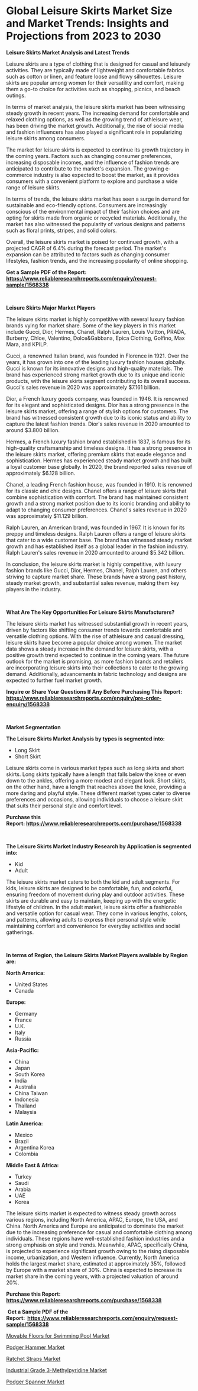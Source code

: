 <p><h1>Global Leisure Skirts Market Size and Market Trends: Insights and Projections from 2023 to 2030</h1></p><p><strong>Leisure Skirts Market Analysis and Latest Trends</strong></p>
<p><p>Leisure skirts are a type of clothing that is designed for casual and leisurely activities. They are typically made of lightweight and comfortable fabrics such as cotton or linen, and feature loose and flowy silhouettes. Leisure skirts are popular among women for their versatility and comfort, making them a go-to choice for activities such as shopping, picnics, and beach outings.</p><p>In terms of market analysis, the leisure skirts market has been witnessing steady growth in recent years. The increasing demand for comfortable and relaxed clothing options, as well as the growing trend of athleisure wear, has been driving the market growth. Additionally, the rise of social media and fashion influencers has also played a significant role in popularizing leisure skirts among consumers.</p><p>The market for leisure skirts is expected to continue its growth trajectory in the coming years. Factors such as changing consumer preferences, increasing disposable incomes, and the influence of fashion trends are anticipated to contribute to the market's expansion. The growing e-commerce industry is also expected to boost the market, as it provides consumers with a convenient platform to explore and purchase a wide range of leisure skirts.</p><p>In terms of trends, the leisure skirts market has seen a surge in demand for sustainable and eco-friendly options. Consumers are increasingly conscious of the environmental impact of their fashion choices and are opting for skirts made from organic or recycled materials. Additionally, the market has also witnessed the popularity of various designs and patterns such as floral prints, stripes, and solid colors.</p><p>Overall, the leisure skirts market is poised for continued growth, with a projected CAGR of 6.4% during the forecast period. The market's expansion can be attributed to factors such as changing consumer lifestyles, fashion trends, and the increasing popularity of online shopping.</p></p>
<p><strong>Get a Sample PDF of the Report:&nbsp; <a href="https://www.reliableresearchreports.com/enquiry/request-sample/1568338">https://www.reliableresearchreports.com/enquiry/request-sample/1568338</a></strong></p>
<p>&nbsp;</p>
<p><strong>Leisure Skirts Major Market Players</strong></p>
<p><p>The leisure skirts market is highly competitive with several luxury fashion brands vying for market share. Some of the key players in this market include Gucci, Dior, Hermes, Chanel, Ralph Lauren, Louis Vuitton, PRADA, Burberry, Chloe, Valentino, Dolce&Gabbana, Epica Clothing, Golfino, Max Mara, and KPILP. </p><p>Gucci, a renowned Italian brand, was founded in Florence in 1921. Over the years, it has grown into one of the leading luxury fashion houses globally. Gucci is known for its innovative designs and high-quality materials. The brand has experienced strong market growth due to its unique and iconic products, with the leisure skirts segment contributing to its overall success. Gucci's sales revenue in 2020 was approximately $7.161 billion.</p><p>Dior, a French luxury goods company, was founded in 1946. It is renowned for its elegant and sophisticated designs. Dior has a strong presence in the leisure skirts market, offering a range of stylish options for customers. The brand has witnessed consistent growth due to its iconic status and ability to capture the latest fashion trends. Dior's sales revenue in 2020 amounted to around $3.800 billion.</p><p>Hermes, a French luxury fashion brand established in 1837, is famous for its high-quality craftsmanship and timeless designs. It has a strong presence in the leisure skirts market, offering premium skirts that exude elegance and sophistication. Hermes has experienced steady market growth and has built a loyal customer base globally. In 2020, the brand reported sales revenue of approximately $6.128 billion.</p><p>Chanel, a leading French fashion house, was founded in 1910. It is renowned for its classic and chic designs. Chanel offers a range of leisure skirts that combine sophistication with comfort. The brand has maintained consistent growth and a strong market position due to its iconic branding and ability to adapt to changing consumer preferences. Chanel's sales revenue in 2020 was approximately $11.129 billion.</p><p>Ralph Lauren, an American brand, was founded in 1967. It is known for its preppy and timeless designs. Ralph Lauren offers a range of leisure skirts that cater to a wide customer base. The brand has witnessed steady market growth and has established itself as a global leader in the fashion industry. Ralph Lauren's sales revenue in 2020 amounted to around $5.342 billion.</p><p>In conclusion, the leisure skirts market is highly competitive, with luxury fashion brands like Gucci, Dior, Hermes, Chanel, Ralph Lauren, and others striving to capture market share. These brands have a strong past history, steady market growth, and substantial sales revenue, making them key players in the industry.</p></p>
<p>&nbsp;</p>
<p><strong>What Are The Key Opportunities For Leisure Skirts Manufacturers?</strong></p>
<p><p>The leisure skirts market has witnessed substantial growth in recent years, driven by factors like shifting consumer trends towards comfortable and versatile clothing options. With the rise of athleisure and casual dressing, leisure skirts have become a popular choice among women. The market data shows a steady increase in the demand for leisure skirts, with a positive growth trend expected to continue in the coming years. The future outlook for the market is promising, as more fashion brands and retailers are incorporating leisure skirts into their collections to cater to the growing demand. Additionally, advancements in fabric technology and designs are expected to further fuel market growth.</p></p>
<p><strong>Inquire or Share Your Questions If Any Before Purchasing This Report: <a href="https://www.reliableresearchreports.com/enquiry/pre-order-enquiry/1568338">https://www.reliableresearchreports.com/enquiry/pre-order-enquiry/1568338</a></strong></p>
<p>&nbsp;</p>
<p><strong>Market Segmentation</strong></p>
<p><strong>The Leisure Skirts Market Analysis by types is segmented into:</strong></p>
<p><ul><li>Long Skirt</li><li>Short Skirt</li></ul></p>
<p><p>Leisure skirts come in various market types such as long skirts and short skirts. Long skirts typically have a length that falls below the knee or even down to the ankles, offering a more modest and elegant look. Short skirts, on the other hand, have a length that reaches above the knee, providing a more daring and playful style. These different market types cater to diverse preferences and occasions, allowing individuals to choose a leisure skirt that suits their personal style and comfort level.</p></p>
<p><strong>Purchase this Report:&nbsp;<a href="https://www.reliableresearchreports.com/purchase/1568338">https://www.reliableresearchreports.com/purchase/1568338</a></strong></p>
<p>&nbsp;</p>
<p><strong>The Leisure Skirts Market Industry Research by Application is segmented into:</strong></p>
<p><ul><li>Kid</li><li>Adult</li></ul></p>
<p><p>The leisure skirts market caters to both the kid and adult segments. For kids, leisure skirts are designed to be comfortable, fun, and colorful, ensuring freedom of movement during play and outdoor activities. These skirts are durable and easy to maintain, keeping up with the energetic lifestyle of children. In the adult market, leisure skirts offer a fashionable and versatile option for casual wear. They come in various lengths, colors, and patterns, allowing adults to express their personal style while maintaining comfort and convenience for everyday activities and social gatherings.</p></p>
<p>&nbsp;</p>
<p><strong>In terms of Region, the Leisure Skirts Market Players available by Region are:</strong></p>
<p>
    <p> <strong> North America: </strong>
        <ul>
            <li>United States</li>
            <li>Canada</li>
        </ul>
        </p> 
    <p> <strong> Europe: </strong>
        <ul>
            <li>Germany</li>
            <li>France</li>
            <li>U.K.</li>
            <li>Italy</li>
            <li>Russia</li>
        </ul>
        </p> 
    <p> <strong> Asia-Pacific: </strong>
        <ul>
            <li>China</li>
            <li>Japan</li>
            <li>South Korea</li>
            <li>India</li>
            <li>Australia</li>
            <li>China Taiwan</li>
            <li>Indonesia</li>
            <li>Thailand</li>
            <li>Malaysia</li>
        </ul>
        </p> 
    <p> <strong> Latin America: </strong>
        <ul>
            <li>Mexico</li>
            <li>Brazil</li>
            <li>Argentina Korea</li>
            <li>Colombia</li>
        </ul>
        </p> 
    <p> <strong> Middle East & Africa: </strong>
        <ul>
            <li>Turkey</li>
            <li>Saudi</li>
            <li>Arabia</li>
            <li>UAE</li>
            <li>Korea</li>
        </ul>
    </p>
    </p>
<p><p>The leisure skirts market is expected to witness steady growth across various regions, including North America, APAC, Europe, the USA, and China. North America and Europe are anticipated to dominate the market due to the increasing preference for casual and comfortable clothing among individuals. These regions have well-established fashion industries and a strong emphasis on style and trends. Meanwhile, APAC, specifically China, is projected to experience significant growth owing to the rising disposable income, urbanization, and Western influence. Currently, North America holds the largest market share, estimated at approximately 35%, followed by Europe with a market share of 30%. China is expected to increase its market share in the coming years, with a projected valuation of around 20%.</p></p>
<p><strong>Purchase this Report: <a href="https://www.reliableresearchreports.com/purchase/1568338">https://www.reliableresearchreports.com/purchase/1568338</a></strong></p>
<p>&nbsp;<strong>Get a Sample PDF of the Report:&nbsp;&nbsp;<a href="https://www.reliableresearchreports.com/enquiry/request-sample/1568338">https://www.reliableresearchreports.com/enquiry/request-sample/1568338</a></strong></p>
<p><strong></strong></p>
<p><p><a href="https://medium.com/@lisasanchez1968/movable-floors-for-swimming-pool-market-comprehensive-assessment-by-type-application-and-69620ce7c1b3">Movable Floors for Swimming Pool Market</a></p><p><a href="https://www.linkedin.com/pulse/podger-hammer-market-insights-players-forecast-till-2030/">Podger Hammer Market</a></p><p><a href="https://www.linkedin.com/pulse/ratchet-straps-market-research-report-unlocks-analysis-financial/">Ratchet Straps Market</a></p><p><a href="https://medium.com/@brittanyrobertson07/industrial-grade-3-methylpyridine-market-size-market-outlook-and-market-forecast-2023-to-2030-a7ca571ff67c">Industrial Grade 3-Methylpyridine Market</a></p><p><a href="https://www.linkedin.com/pulse/decoding-podger-spanner-market-deep-dive-latest-trends-segmentation/">Podger Spanner Market</a></p></p>